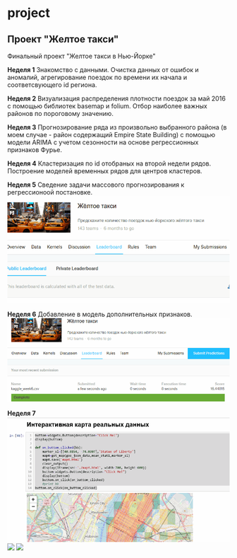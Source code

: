 ﻿# project

##  Проект  "Желтое такси"
Финальный проект  "Желтое такси в Нью-Йорке"

**Неделя 1**
Знакомство с данными. Очистка данных от ошибок и аномалий, агрегирование поездок по времени их начала и соответсвующего id региона.

**Неделя 2**
Визуализация распределения плотности поездок за май 2016 с помощью библиотек basemap и folium. Отбор наиболее важных районов по пороговому значению.

**Неделя 3**
Прогнозирование ряда из произвольно выбранного района (в моем случае - район содержащий Empire State Building) с помощью модели ARIMA с учетом сезонности на основе регрессионных признаков Фурье.

**Неделя 4**
Кластеризация по id отобраных на второй недели рядов. Построение моделей временных рядов для центров кластеров.

**Неделя 5**
Сведение задачи массового прогнозирования к регрессионоой постановке. 
![](https://github.com/finikbanan/project/blob/master/G5.gif)

**Неделя 6**
Добавление в модель дополнительных признаков.
![](https://github.com/finikbanan/project/blob/master/G6.gif)

**Неделя 7**
![](https://github.com/finikbanan/project/blob/master/G71.gif)
![](https://github.com/finikbanan/project/blob/master/G72.gif)
![](https://github.com/finikbanan/project/blob/master/G73.gif)



